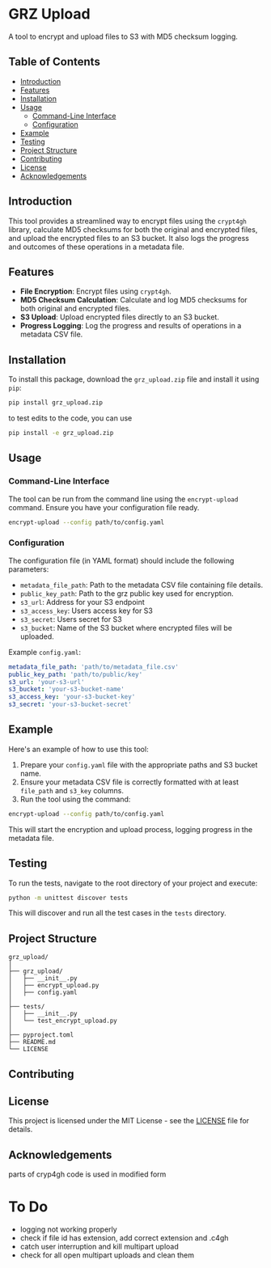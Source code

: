 # GRZ Upload

A tool to encrypt and upload files to S3 with MD5 checksum logging.

## Table of Contents

- [Introduction](#introduction)
- [Features](#features)
- [Installation](#installation)
- [Usage](#usage)
  - [Command-Line Interface](#command-line-interface)
  - [Configuration](#configuration)
- [Example](#example)
- [Testing](#testing)
- [Project Structure](#project-structure)
- [Contributing](#contributing)
- [License](#license)
- [Acknowledgements](#acknowledgements)

## Introduction

This tool provides a streamlined way to encrypt files using the `crypt4gh` library, calculate MD5 checksums for both the original and encrypted files, and upload the encrypted files to an S3 bucket. It also logs the progress and outcomes of these operations in a metadata file.

## Features

- **File Encryption**: Encrypt files using `crypt4gh`.
- **MD5 Checksum Calculation**: Calculate and log MD5 checksums for both original and encrypted files.
- **S3 Upload**: Upload encrypted files directly to an S3 bucket.
- **Progress Logging**: Log the progress and results of operations in a metadata CSV file.

## Installation

To install this package, download the `grz_upload.zip` file and install it using `pip`:

```bash
pip install grz_upload.zip
```

to test edits to the code, you can use

```bash
pip install -e grz_upload.zip
```

## Usage

### Command-Line Interface

The tool can be run from the command line using the `encrypt-upload` command. Ensure you have your configuration file ready.

```bash
encrypt-upload --config path/to/config.yaml
```

### Configuration

The configuration file (in YAML format) should include the following parameters:

- `metadata_file_path`: Path to the metadata CSV file containing file details.
- `public_key_path`: Path to the grz public key used for encryption.
- `s3_url`: Address for your S3 endpoint
- `s3_access_key`: Users access key for S3
- `s3_secret`: Users secret for S3
- `s3_bucket`: Name of the S3 bucket where encrypted files will be uploaded.

Example `config.yaml`:

```yaml
metadata_file_path: 'path/to/metadata_file.csv'
public_key_path: 'path/to/public/key'
s3_url: 'your-s3-url'
s3_bucket: 'your-s3-bucket-name'
s3_access_key: 'your-s3-bucket-key'
s3_secret: 'your-s3-bucket-secret'
```

## Example

Here's an example of how to use this tool:

1. Prepare your `config.yaml` file with the appropriate paths and S3 bucket name.
2. Ensure your metadata CSV file is correctly formatted with at least `file_path` and `s3_key` columns.
3. Run the tool using the command:

```bash
encrypt-upload --config path/to/config.yaml
```

This will start the encryption and upload process, logging progress in the metadata file.

## Testing

To run the tests, navigate to the root directory of your project and execute:

```bash
python -m unittest discover tests
```

This will discover and run all the test cases in the `tests` directory.

## Project Structure

```
grz_upload/
│
├── grz_upload/
│   ├── __init__.py
│   ├── encrypt_upload.py
│   ├── config.yaml
│
├── tests/
│   ├── __init__.py
│   └── test_encrypt_upload.py
│
├── pyproject.toml
├── README.md
└── LICENSE
```

## Contributing

<!-- Add details about how others can contribute to the project -->

## License

This project is licensed under the MIT License - see the [LICENSE](LICENSE) file for details.

## Acknowledgements

parts of cryp4gh code is used in modified form

# To Do
- logging not working properly
- check if file id has extension, add correct extension and .c4gh
- catch user interruption and kill multipart upload
- check for all open multipart uploads and clean them
